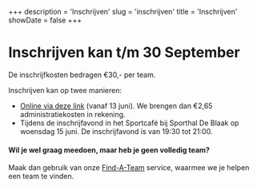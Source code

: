 +++
description = 'Inschrijven'
slug = 'inschrijven'
title = 'Inschrijven'
showDate = false
+++

# Inschrijven kan t/m 30 September

De inschrijfkosten bedragen €30,- per team.

Inschrijven kan op twee manieren:
* [Online via deze link](https://www.eventbrite.nl/e/registratie-wijkwis-de-blaak-2022-348207035617) (vanaf 13 juni). We brengen dan €2,65 administratiekosten in rekening.
* Tijdens de inschrijfavond in het Sportcafé bij Sporthal De Blaak op woensdag 15 juni. 
  De inschrijfavond is van 19:30 tot 21:00.

#### Wil je wel graag meedoen, maar heb je geen volledig team?
Maak dan gebruik van onze [Find-A-Team](/find-a-team) service, waarmee we je helpen een team te vinden.
